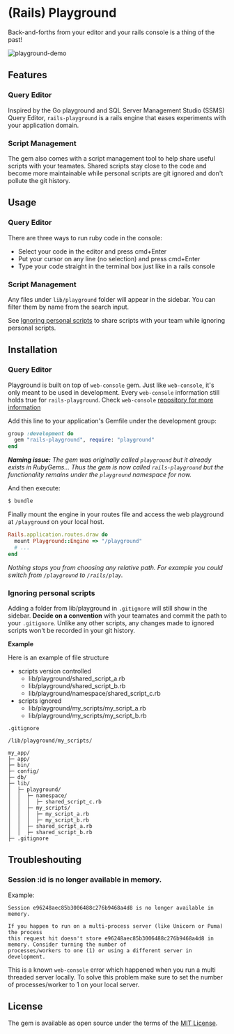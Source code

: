 # (Rails) Playground

Back-and-forths from your editor and your rails console is a thing of the past!

![playground-demo](https://user-images.githubusercontent.com/7149034/158045230-3129bf4e-8eeb-4096-9293-04a8c6003bed.gif)

## Features

### Query Editor

Inspired by the Go playground and SQL Server Management Studio (SSMS) Query Editor, `rails-playground` is a rails engine that eases experiments with your application domain.

### Script Management

The gem also comes with a script management tool to help share useful scripts with your teamates. Shared scripts stay close to the code and become more maintainable while personal scripts are git ignored and don't pollute the git history.

## Usage

### Query Editor

There are three ways to run ruby code in the console:

* Select your code in the editor and press cmd+Enter
* Put your cursor on any line (no selection) and press cmd+Enter
* Type your code straight in the terminal box just like in a rails console

### Script Management

Any files under `lib/playground` folder will appear in the sidebar. You can filter them by name from the search input.

See [Ignoring personal scripts](#ignoring-personal-scripts) to share scripts with your team while ignoring personal scripts.

## Installation

### Query Editor

Playground is built on top of `web-console` gem. Just like `web-console`, it's only meant to be used in development. Every `web-console` information still holds true for `rails-playground`. Check `web-console` [repository for more information](https://github.com/rails/web-console)

Add this line to your application's Gemfile under the development group:

```ruby
group :development do
  gem "rails-playground", require: "playground"
end
```

_**Naming issue:** The gem was originally called `playground` but it already exists in RubyGems... Thus the gem is now called `rails-playground` but the functionality remains under the `playground` namespace for now._

And then execute:
```bash
$ bundle
```

Finally mount the engine in your routes file and access the web playground at `/playground` on your local host.

```ruby
Rails.application.routes.draw do
  mount Playground::Engine => "/playground"
  # ...
end
```

_Nothing stops you from choosing any relative path. For example you could switch from `/playground` to `/rails/play`._

### Ignoring personal scripts

Adding a folder from lib/playground in `.gitignore` will still show in the sidebar.
**Decide on a convention** with your teamates and commit the path to your `.gitignore`.
Unlike any other scripts, any changes made to ignored scripts won't be recorded in your git history.

**Example**

Here is an example of file structure

* scripts version controlled
  * lib/playground/shared_script_a.rb
  * lib/playground/shared_script_b.rb
  * lib/playground/namespace/shared_script_c.rb
* scripts ignored
  * lib/playground/my_scripts/my_script_a.rb
  * lib/playground/my_scripts/my_script_b.rb

```
.gitignore

/lib/playground/my_scripts/
```

```
my_app/
├─ app/
├─ bin/
├─ config/
├─ db/
├─ lib/
│  ├─ playground/
│  │  ├─ namespace/
│  │  │  ├─ shared_script_c.rb
│  │  ├─ my_scripts/
│  │  │  ├─ my_script_a.rb
│  │  │  ├─ my_script_b.rb
│  │  ├─ shared_script_a.rb
│  │  ├─ shared_script_b.rb
├─ .gitignore
```

## Troubleshouting

### Session :id is no longer available in memory.

Example:
```
Session e96248aec85b3006488c276b9468a4d8 is no longer available in memory.

If you happen to run on a multi-process server (like Unicorn or Puma) the process
this request hit doesn't store e96248aec85b3006488c276b9468a4d8 in memory. Consider turning the number of
processes/workers to one (1) or using a different server in development.
```

This is a known `web-console` error which happened when you run a multi threaded server locally.
To solve this problem make sure to set the number of processes/worker to 1 on your local server.

## License
The gem is available as open source under the terms of the [MIT License](https://opensource.org/licenses/MIT).
